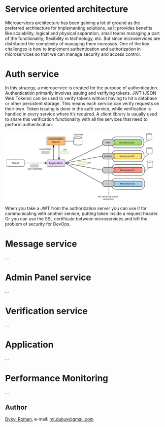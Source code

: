 Service oriented architecture
=======
Microservices architecture has been gaining a lot of ground as the preferred architecture for implementing solutions, as it provides benefits like scalability, logical and physical separation, small teams managing a part of the functionality, flexibility in technology, etc. 
But since microservices are distributed the complexity of managing them increases.
One of the key challenges is how to implement authentication and authorization in microservices so that we can manage security and access control.



# Auth service

In this strategy, a microservice is created for the purpose of authentication. Authentication primarily involves issuing and verifying tokens. 
JWT (JSON Web Tokens) can be used to verify tokens without having to hit a database or other persistent storage. 
This means each service can verify requests on their own. Token issuing is done in the auth service, while verification is handled in every service where it’s required. 
A client library is usually used to share this verification functionality with all the services that need to perform authentication. 

![image](base.png)

When you take a JWT from the authorization server you can use it for communicating with another service, putting token inside a request header. Or you can use the SSL certificate between microservices and left the problem of security for DevOps.

# Message service

...

# Admin Panel service

...

# Verification service 
   
...

# Application

...   

# Performance Monitoring

...
    
## Author
[Dykyi Roman](https://www.linkedin.com/in/roman-dykyi-43428543/), e-mail: [mr.dukuy@gmail.com](mailto:mr.dukuy@gmail.com)

